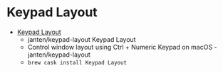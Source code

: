 # Keypad Layout
- [Keypad Layout](https://github.com/janten/keypad-layout)
  -  janten/keypad-layout Keypad Layout
  - Control window layout using Ctrl + Numeric Keypad on macOS - janten/keypad-layout
  - `brew cask install Keypad Layout`
